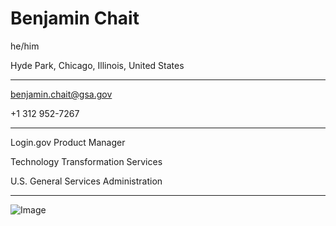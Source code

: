 # Benjamin Chait

he/him

Hyde Park, Chicago, Illinois, United States

---

benjamin.chait@gsa.gov

+1 312 952-7267

---

Login.gov Product Manager

Technology Transformation Services

U.S. General Services Administration

---

![Image](https://github.com/benjaminchait/at-work/assets/3802865/ed5105ce-0ff4-4fc4-a8aa-e50c291e97c1)
